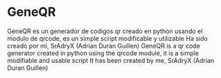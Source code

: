 # GeneQR
GeneQR es un generador de codigos qr creado en python usando el modulo de qrcode, es un simple script modificable y utilizable
Ha sido creado por mi, SrAdryX (Adrian Duran Guillen)
GeneQR is a qr code generator created in python using the qrcode module, it is a simple modifiable and usable script
It has been created by me, SrAdryX (Adrian Duran Guillen)
